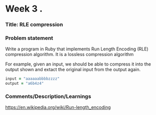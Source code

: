 # Week 3 .

### Title: RLE compression

### Problem statement
Write a program in Ruby that implements Run Length Encoding (RLE) compression algorithm. It is a lossless compression algorithm

For example, given an input, we should be able to compress it into the output shown and extact the original input from the output again.
```ruby 
input = "aaaaaabbbbzzzz"
output = "a6b4z4"
```
### Comments/Description/Learnings
https://en.wikipedia.org/wiki/Run-length_encoding


